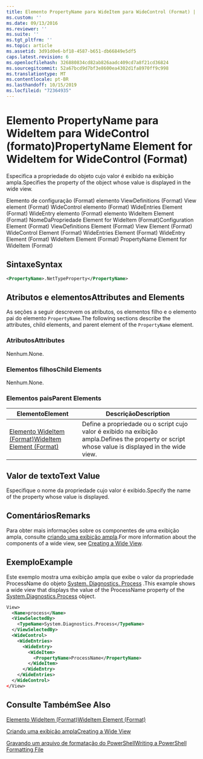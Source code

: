 ```yaml
---
title: Elemento PropertyName para WideItem para WideControl (Format) | Microsoft Docs
ms.custom: ''
ms.date: 09/13/2016
ms.reviewer: ''
ms.suite: ''
ms.tgt_pltfrm: ''
ms.topic: article
ms.assetid: 3d91d0e6-bf18-4587-b651-db66849e5df5
caps.latest.revision: 6
ms.openlocfilehash: 326880834cd82ab826aadc409cd7a8f21cd36824
ms.sourcegitcommit: 52a67bcd9d7bf3e8600ea4302d1fa8970ff9c998
ms.translationtype: MT
ms.contentlocale: pt-BR
ms.lasthandoff: 10/15/2019
ms.locfileid: "72364935"
---
```

# <a name="propertyname-element-for-wideitem-for-widecontrol-format"></a><span data-ttu-id="61399-102">Elemento PropertyName para WideItem para WideControl (formato)</span><span class="sxs-lookup"><span data-stu-id="61399-102">PropertyName Element for WideItem for WideControl (Format)</span></span>

<span data-ttu-id="61399-103">Especifica a propriedade do objeto cujo valor é exibido na exibição ampla.</span><span class="sxs-lookup"><span data-stu-id="61399-103">Specifies the property of the object whose value is displayed in the wide view.</span></span>

<span data-ttu-id="61399-104">Elemento de configuração (Format) elemento ViewDefinitions (Format) View element (Format) WideControl elemento (Format) WideEntries Element (Format) WideEntry elemento (Format) elemento WideItem Element (Format) NomeDaPropriedade Element for WideItem (Format)</span><span class="sxs-lookup"><span data-stu-id="61399-104">Configuration Element (Format) ViewDefinitions Element (Format) View Element (Format) WideControl Element (Format) WideEntries Element (Format) WideEntry Element (Format) WideItem Element (Format) PropertyName Element for WideItem (Format)</span></span>

## <a name="syntax"></a><span data-ttu-id="61399-105">Sintaxe</span><span class="sxs-lookup"><span data-stu-id="61399-105">Syntax</span></span>

```xml
<PropertyName>.NetTypeProperty</PropertyName>
```

## <a name="attributes-and-elements"></a><span data-ttu-id="61399-106">Atributos e elementos</span><span class="sxs-lookup"><span data-stu-id="61399-106">Attributes and Elements</span></span>

<span data-ttu-id="61399-107">As seções a seguir descrevem os atributos, os elementos filho e o elemento pai do elemento `PropertyName`.</span><span class="sxs-lookup"><span data-stu-id="61399-107">The following sections describe the attributes, child elements, and parent element of the `PropertyName` element.</span></span>

### <a name="attributes"></a><span data-ttu-id="61399-108">Atributos</span><span class="sxs-lookup"><span data-stu-id="61399-108">Attributes</span></span>

<span data-ttu-id="61399-109">Nenhum.</span><span class="sxs-lookup"><span data-stu-id="61399-109">None.</span></span>

### <a name="child-elements"></a><span data-ttu-id="61399-110">Elementos filhos</span><span class="sxs-lookup"><span data-stu-id="61399-110">Child Elements</span></span>

<span data-ttu-id="61399-111">Nenhum.</span><span class="sxs-lookup"><span data-stu-id="61399-111">None.</span></span>

### <a name="parent-elements"></a><span data-ttu-id="61399-112">Elementos pais</span><span class="sxs-lookup"><span data-stu-id="61399-112">Parent Elements</span></span>

|<span data-ttu-id="61399-113">Elemento</span><span class="sxs-lookup"><span data-stu-id="61399-113">Element</span></span>|<span data-ttu-id="61399-114">Descrição</span><span class="sxs-lookup"><span data-stu-id="61399-114">Description</span></span>|
|-------------|-----------------|
|[<span data-ttu-id="61399-115">Elemento WideItem (Format)</span><span class="sxs-lookup"><span data-stu-id="61399-115">WideItem Element (Format)</span></span>](./wideitem-element-for-widecontrol-format.md)|<span data-ttu-id="61399-116">Define a propriedade ou o script cujo valor é exibido na exibição ampla.</span><span class="sxs-lookup"><span data-stu-id="61399-116">Defines the property or script whose value is displayed in the wide view.</span></span>|

## <a name="text-value"></a><span data-ttu-id="61399-117">Valor de texto</span><span class="sxs-lookup"><span data-stu-id="61399-117">Text Value</span></span>

<span data-ttu-id="61399-118">Especifique o nome da propriedade cujo valor é exibido.</span><span class="sxs-lookup"><span data-stu-id="61399-118">Specify the name of the property whose value is displayed.</span></span>

## <a name="remarks"></a><span data-ttu-id="61399-119">Comentários</span><span class="sxs-lookup"><span data-stu-id="61399-119">Remarks</span></span>

<span data-ttu-id="61399-120">Para obter mais informações sobre os componentes de uma exibição ampla, consulte [criando uma exibição ampla](./creating-a-wide-view.md).</span><span class="sxs-lookup"><span data-stu-id="61399-120">For more information about the components of a wide view, see [Creating a Wide View](./creating-a-wide-view.md).</span></span>

## <a name="example"></a><span data-ttu-id="61399-121">Exemplo</span><span class="sxs-lookup"><span data-stu-id="61399-121">Example</span></span>

<span data-ttu-id="61399-122">Este exemplo mostra uma exibição ampla que exibe o valor da propriedade ProcessName do objeto [System. Diagnostics. Process](/dotnet/api/System.Diagnostics.Process) .</span><span class="sxs-lookup"><span data-stu-id="61399-122">This example shows a wide view that displays the value of the ProcessName property of the [System.Diagnostics.Process](/dotnet/api/System.Diagnostics.Process) object.</span></span>

```xml
View>
  <Name>process</Name>
  <ViewSelectedBy>
    <TypeName>System.Diagnostics.Process</TypeName>
  </ViewSelectedBy>
  <WideControl>
    <WideEntries>
      <WideEntry>
        <WideItem>
          <PropertyName>ProcessName</PropertyName>
        </WideItem>
      </WideEntry>
    </WideEntries>
  </WideControl>
</View>

```

## <a name="see-also"></a><span data-ttu-id="61399-123">Consulte Também</span><span class="sxs-lookup"><span data-stu-id="61399-123">See Also</span></span>

[<span data-ttu-id="61399-124">Elemento WideItem (Format)</span><span class="sxs-lookup"><span data-stu-id="61399-124">WideItem Element (Format)</span></span>](./wideitem-element-for-widecontrol-format.md)

[<span data-ttu-id="61399-125">Criando uma exibição ampla</span><span class="sxs-lookup"><span data-stu-id="61399-125">Creating a Wide View</span></span>](./creating-a-wide-view.md)

[<span data-ttu-id="61399-126">Gravando um arquivo de formatação do PowerShell</span><span class="sxs-lookup"><span data-stu-id="61399-126">Writing a PowerShell Formatting File</span></span>](./writing-a-powershell-formatting-file.md)
